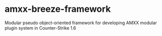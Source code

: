 # amxx-breeze-framework
Modular pseudo object-oriented framework for developing AMXX modular plugin system in Counter-Strike 1.6
